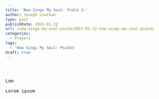 ```yaml
---
title: 'Now Sings My Soul: Psalm 3:'
author: Joseph Louthan
type: post
publishDate: 2021-01-12
url: /now-sings-my-soul-psalm/2021-01-12-now-sings-my-soul-psalm/
categories:
  - Prayers
tags:
  - 'Now Sings My Soul: Psalms'
draft: true
---
```

<pre>

<pre>
<pre>
<div style="font-variant: small-caps;">Lord</div>
Lorem ipsum
</pre>
